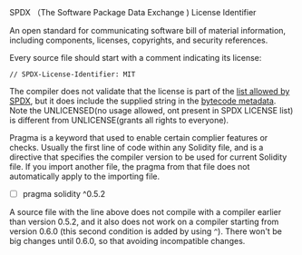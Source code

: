 SPDX （The Software Package Data Exchange ) License Identifier

An open standard for communicating software bill of material information, including components, licenses, copyrights, and security references.

Every source file should start with a comment indicating its license:

```
// SPDX-License-Identifier: MIT
```

The compiler does not validate that the license is part of the [list allowed by SPDX](https://spdx.org/licenses/), but it does include the supplied string in the [bytecode metadata](https://docs.soliditylang.org/en/v0.8.19/metadata.html#metadata). Note the UNLICENSED(no usage allowed, ont present in SPDX LICENSE list) is different from UNLICENSE(grants all rights to everyone).

Pragma is a keyword that used to enable certain complier features or checks. Usually the first line of code within any Solidity file, and is a directive that specifies the compiler version to be used for current Solidity file. If you import another file, the pragma from that file does not automatically apply to the importing file.

- [ ] pragma solidity ^0.5.2 

A source file with the line above does not compile with a compiler earlier than version 0.5.2, and it also does not work on a compiler starting from version 0.6.0 (this second condition is added by using `^`). There won't be big changes until 0.6.0, so that avoiding incompatible changes.



